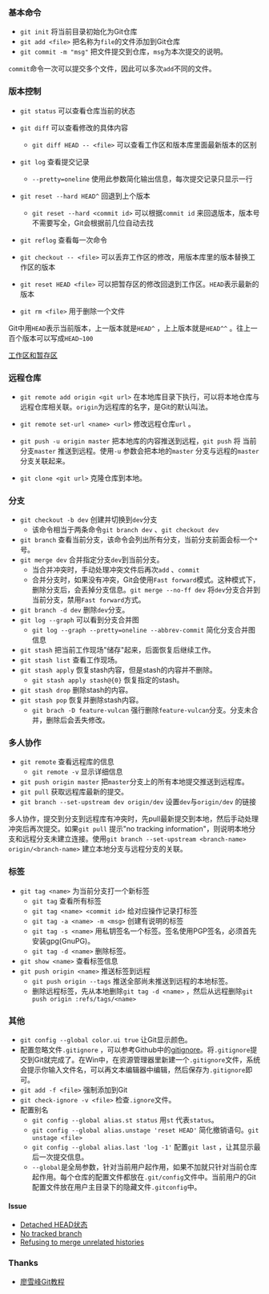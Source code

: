 ### 基本命令

- `git init`  将当前目录初始化为Git仓库
- `git add <file>`   把名称为`file`的文件添加到Git仓库
- `git commit -m "msg"`  把文件提交到仓库，`msg`为本次提交的说明。

`commit`命令一次可以提交多个文件，因此可以多次`add`不同的文件。



### 版本控制

- `git status`  可以查看仓库当前的状态
- `git diff`  可以查看修改的具体内容
  - `git diff HEAD -- <file>`  可以查看工作区和版本库里面最新版本的区别


- `git log`  查看提交记录
  - `--pretty=oneline`  使用此参数简化输出信息，每次提交记录只显示一行
- `git reset --hard HEAD^`  回退到上个版本
  - `git reset --hard <commit id>`  可以根据`commit id` 来回退版本，版本号不需要写全，Git会根据前几位自动去找
- `git reflog`  查看每一次命令
- `git checkout -- <file>`  可以丢弃工作区的修改，用版本库里的版本替换工作区的版本
- `git reset HEAD <file>`  可以把暂存区的修改回退到工作区。`HEAD`表示最新的版本
- `git rm <file>`  用于删除一个文件

Git中用`HEAD`表示当前版本，上一版本就是`HEAD^` ，上上版本就是`HEAD^^` 。往上一百个版本可以写成`HEAD~100` 



[工作区和暂存区](http://www.liaoxuefeng.com/wiki/0013739516305929606dd18361248578c67b8067c8c017b000/0013745374151782eb658c5a5ca454eaa451661275886c6000) 



### 远程仓库

- `git remote add origin <git url>` 在本地库目录下执行，可以将本地仓库与远程仓库相关联。`origin`为远程库的名字，是Git的默认叫法。
- `git remote set-url <name> <url>` 修改远程仓库`url` 。


- `git push -u origin master` 把本地库的内容推送到远程，`git push`  将 当前分支`master` 推送到远程。使用`-u` 参数会把本地的`master` 分支与远程的`master`分支关联起来。
- `git clone <git url>` 克隆仓库到本地。


### 分支

- `git checkout -b dev` 创建并切换到`dev`分支
  - 该命令相当于两条命令`git branch dev` 、`git checkout dev` 
- `git branch`  查看当前分支，该命令会列出所有分支，当前分支前面会标一个`*`号。
- `git merge dev` 合并指定分支`dev`到当前分支。
  - 当合并冲突时，手动处理冲突文件后再次`add` 、`commit` 
  - 合并分支时，如果没有冲突，Git会使用`Fast forward`模式。这种模式下，删除分支后，会丢掉分支信息。`git merge --no-ff dev`  将`dev`分支合并到当前分支，禁用`Fast forward`方式。
- `git branch -d dev`  删除`dev`分支。
- `git log --graph`  可以看到分支合并图
  - `git log --graph --pretty=oneline --abbrev-commit`  简化分支合并图信息
- `git stash`  把当前工作现场"储存"起来，后面恢复后继续工作。
- `git stash list`  查看工作现场。
- `git stash apply`  恢复stash内容，但是stash的内容并不删除。
  - `git stash apply stash@{0}`  恢复指定的stash。
- `git stash drop`  删除stash的内容。
- `git stash pop`   恢复并删除stash内容。
  - `git brach -D feature-vulcan`  强行删除`feature-vulcan`分支。分支未合并，删除后会丢失修改。

### 多人协作

- `git remote`  查看远程库的信息
  - `git remote -v`  显示详细信息
- `git push origin master`  把`master`分支上的所有本地提交推送到远程库。
- `git pull`  获取远程库最新的提交。
- `git branch --set-upstream dev origin/dev`  设置`dev`与`origin/dev` 的链接

多人协作，提交到分支到远程库有冲突时，先pull最新提交到本地，然后手动处理冲突后再次提交。如果`git pull` 提示"no tracking information"，则说明本地分支和远程分支未建立连接。使用`git branch --set-upstream <branch-name> origin/<branch-name>` 建立本地分支与远程分支的关联。



### 标签

- `git tag <name>`  为当前分支打一个新标签
  - `git tag`  查看所有标签
  - `git tag <name> <commit id>`  给对应操作记录打标签
  - `git tag -a <name> -m <msg>`  创建有说明的标签
  - `git tag -s <name>` 用私钥签名一个标签。签名使用PGP签名，必须首先安装gpg(GnuPG)。
  - `git tag -d <name>`  删除标签。
- `git show <name>`  查看标签信息
- `git push origin <name>`  推送标签到远程
  - `git push origin --tags`  推送全部尚未推送到远程的本地标签。
  - 删除远程标签，先从本地删除`git tag -d <name>` ，然后从远程删除`git push origin :refs/tags/<name>` 

### 其他

- `git config --global color.ui true`  让Git显示颜色。
- 配置忽略文件`.gitignore` ，可以参考Github中的[gitignore](https://github.com/github/gitignore)。将`.gitignore`提交到Git就完成了。在Win中，在资源管理器里新建一个`.gitignore`文件，系统会提示你输入文件名，可以再文本编辑器中编辑，然后保存为`.gitignore`即可。
- `git add -f <file>`  强制添加到Git
- `git check-ignore -v <file>` 检查`.ignore`文件。 
- 配置别名
  - `git config --global alias.st status`  用`st` 代表`status`。 
  - `git config --global alias.unstage 'reset HEAD'` 简化撤销语句。`git unstage <file>` 
  - `git config --global alias.last 'log -1'`   配置`git last` ，让其显示最后一次提交信息。
  - `--global`是全局参数，针对当前用户起作用，如果不加就只针对当前仓库起作用。每个仓库的配置文件都放在`.git/config`文件中。当前用户的Git配置文件放在用户主目录下的隐藏文件`.gitconfig`中。

#### Issue

- [Detached HEAD状态](http://www.jianshu.com/p/ae4857d2f868)
- [No tracked branch](https://stackoverflow.com/questions/24215032/cant-update-no-tracked-branch)
- [Refusing to merge unrelated histories](https://stackoverflow.com/questions/37937984/git-refusing-to-merge-unrelated-histories)



### Thanks

- [廖雪峰Git教程](http://www.liaoxuefeng.com/wiki/0013739516305929606dd18361248578c67b8067c8c017b000)